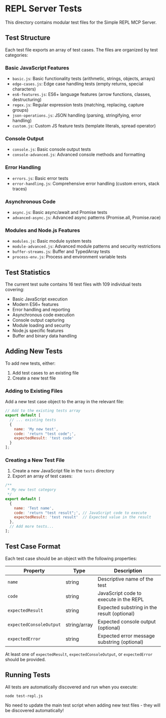 # REPL Server Tests

This directory contains modular test files for the Simple REPL MCP Server.

## Test Structure

Each test file exports an array of test cases. The files are organized by test categories:

### Basic JavaScript Features
- `basic.js`: Basic functionality tests (arithmetic, strings, objects, arrays)
- `edge-cases.js`: Edge case handling tests (empty returns, special characters)
- `es6-features.js`: ES6+ language features (arrow functions, classes, destructuring)
- `regex.js`: Regular expression tests (matching, replacing, capture groups)
- `json-operations.js`: JSON handling (parsing, stringifying, error handling)
- `custom.js`: Custom JS feature tests (template literals, spread operator)

### Console Output
- `console.js`: Basic console output tests
- `console-advanced.js`: Advanced console methods and formatting

### Error Handling
- `errors.js`: Basic error tests
- `error-handling.js`: Comprehensive error handling (custom errors, stack traces)

### Asynchronous Code
- `async.js`: Basic async/await and Promise tests
- `advanced-async.js`: Advanced async patterns (Promise.all, Promise.race)

### Modules and Node.js Features
- `modules.js`: Basic module system tests
- `module-advanced.js`: Advanced module patterns and security restrictions
- `buffer-streams.js`: Buffer and TypedArray tests
- `process-env.js`: Process and environment variable tests

## Test Statistics

The current test suite contains 16 test files with 109 individual tests covering:
- Basic JavaScript execution
- Modern ES6+ features
- Error handling and reporting
- Asynchronous code execution
- Console output capturing
- Module loading and security
- Node.js specific features
- Buffer and binary data handling

## Adding New Tests

To add new tests, either:

1. Add test cases to an existing file
2. Create a new test file

### Adding to Existing Files

Add a new test case object to the array in the relevant file:

```javascript
// Add to the existing tests array
export default [
  // ... existing tests
  {
    name: 'My new test',
    code: 'return "test code";',
    expectedResult: 'test code'
  }
];
```

### Creating a New Test File

1. Create a new JavaScript file in the `tests` directory
2. Export an array of test cases:

```javascript
/**
 * My new test category
 */
export default [
  {
    name: 'Test name',
    code: 'return "test result";', // JavaScript code to execute
    expectedResult: 'test result'  // Expected value in the result
  },
  // Add more tests...
];
```

## Test Case Format

Each test case should be an object with the following properties:

| Property | Type | Description |
|----------|------|-------------|
| `name` | string | Descriptive name of the test |
| `code` | string | JavaScript code to execute in the REPL |
| `expectedResult` | string | Expected substring in the result (optional) |
| `expectedConsoleOutput` | string/array | Expected console output (optional) |
| `expectedError` | string | Expected error message substring (optional) |

At least one of `expectedResult`, `expectedConsoleOutput`, or `expectedError` should be provided.

## Running Tests

All tests are automatically discovered and run when you execute:

```
node test-repl.js
```

No need to update the main test script when adding new test files - they will be discovered automatically! 